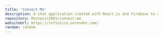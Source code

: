 ```yaml
---
title: 'Connect Me'
description: A chat application created with React.js and Firebase to allow the users to connect from across the world.
repository: Muntasir2001/connect-me
websiteUrl: https://infinicco.onrender.com/
random: random
---
```

